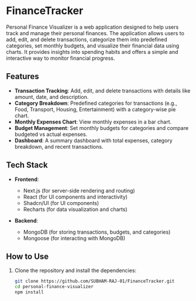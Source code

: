 # FinanceTracker

Personal Finance Visualizer is a web application designed to help users track and manage their personal finances. The application allows users to add, edit, and delete transactions, categorize them into predefined categories, set monthly budgets, and visualize their financial data using charts. It provides insights into spending habits and offers a simple and interactive way to monitor financial progress.

## Features

- **Transaction Tracking**: Add, edit, and delete transactions with details like amount, date, and description.
- **Category Breakdown**: Predefined categories for transactions (e.g., Food, Transport, Housing, Entertainment) with a category-wise pie chart.
- **Monthly Expenses Chart**: View monthly expenses in a bar chart.
- **Budget Management**: Set monthly budgets for categories and compare budgeted vs actual expenses.
- **Dashboard**: A summary dashboard with total expenses, category breakdown, and recent transactions.

## Tech Stack

- **Frontend**: 
  - Next.js (for server-side rendering and routing)
  - React (for UI components and interactivity)
  - Shadcn/UI (for UI components)
  - Recharts (for data visualization and charts)
  
- **Backend**:
  - MongoDB (for storing transactions, budgets, and categories)
  - Mongoose (for interacting with MongoDB)

## How to Use

1. Clone the repository and install the dependencies:
   ```bash
   git clone https://github.com/SUBHAM-RAJ-01/FinanceTracker.git
   cd personal-finance-visualizer
   npm install
